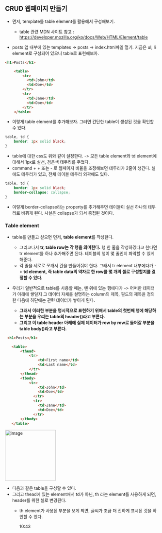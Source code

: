 ## CRUD 웹페이지 만들기
- 먼저, template를 table element를 활용해서 구성해보기.
  - table 관련 MDN 사이트 참고 : https://developer.mozilla.org/ko/docs/Web/HTML/Element/table

- posts 앱 내부에 있는 templates -> posts -> index.html파일 열기. 지금은 ul, li element로 구성되어 있으니 table로 표현해보자.

```html
<h1>Posts</h1>

    <table>
        <tr>
          <td>John</td>
          <td>Doe</td>
        </tr>
        <tr>
          <td>Jane</td>
          <td>Doe</td>
        </tr>
    </table>
```

- 이렇게 table element를 추가해보자. 그러면 간단한 table이 생성된 것을 확인할 수 있다.

```css
table, td {
    border: 1px solid black;
}
```

- table에 대한 css도 위와 같이 설정한다. -> 모든 table element와 td element에 대해서 1px로 실선, 검은색 테두리를 주었다. 
- command + + 또는 - 로 웹페이지 비율을 조정해보면 테두리가 2줄이 생긴다. 셀에도 테두리가 있고, 전체 테이블 테두리 외곽에도 있다. 

```css
table, td {
    border: 1px solid black;
    border-collapse: collapse;
}
```

- 이렇게 border-collapse라는 property를 추가해주면 테이블이 실선 하나의 테두리로 바뀌게 된다. 사실은 collapse가 되서 중첩된 것이다.


### Table element
- table를 만들고 싶으면 먼저, **table element**를 작성한다. 
  - 그리고나서 **tr, table row는 각 행을 의미한다.** 행 한 줄을 작성하겠다고 한다면 tr element를 하나 추가해주면 된다. 테이블의 행이 몇 줄인지 파악할 수 있게 해준다.
  - 각 줄을 세로로 쪼개서 칸을 만들어줘야 한다. 그래서 tr element 내부에다가 -> **td element, 즉 table data의 약자로 한 row를 몇 개의 셀로 구성할지를 결정할 수 있다.**

- 우리가 일반적으로 table를 사용할 때는, 맨 위에 있는 행에다가 -> 어떠한 데이터가 아래에 쌓일지 그 데이터 자체를 설명하는 column의 제목, 필드의 제목을 정의한 다음에 하단에는 관련 데이터가 쌓이게 된다.
  - **그래서 이러한 부분을 명시적으로 표현하기 위해서 table의 첫번째 행에 해당하는 부분을 우리는 table의 header(<thead>)라고 부른다.** 
  - **그리고 이 table header 아래에 실제 데이터가 row by row로 들어갈 부분을 table body(<tbody>)라고 부른다.**
    
 ```html
  <h1>Posts</h1>

    <table>
        <thead>
            <tr>
                <td>First name</td>
                <td>Last name</td>
            </tr>
        </thead>
        <tbody>
            <tr>
                <td>John</td>
                <td>Doe</td>
              </tr>
              <tr>
                <td>Jane</td>
                <td>Doe</td>
              </tr>
        </tbody>      
    </table>
```  

    
<img width="167" alt="image" src="https://user-images.githubusercontent.com/95380638/153920726-7bbd138f-3025-49ab-bf48-20a5892f8c4d.png">
    
- 다음과 같은 table을 구성할 수 있다.
- 그리고 thead에 있는 element애서 td가 아닌, th 라는 element를 사용하게 되면, header를 위한 셀로 변경된다. 
  - th element가 사용된 부분을 보게 되면, 글씨가 조금 더 진하게 표시된 것을 확인할 수 있다.
    
    
    
    10:43
